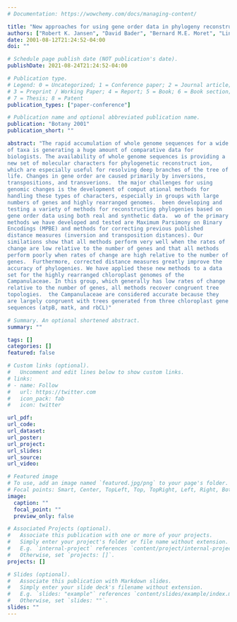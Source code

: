 ```yaml
---
# Documentation: https://wowchemy.com/docs/managing-content/

title: "New approaches for using gene order data in phylogeny reconstruction"
authors: ["Robert K. Jansen", "David Bader", "Bernard M.E. Moret", "Linda A. Raubeson", "Li-San Wang", "Tandy Warnow", "Stacia Wyman"]
date: 2001-08-12T21:24:52-04:00
doi: ""

# Schedule page publish date (NOT publication's date).
publishDate: 2021-08-24T21:24:52-04:00

# Publication type.
# Legend: 0 = Uncategorized; 1 = Conference paper; 2 = Journal article;
# 3 = Preprint / Working Paper; 4 = Report; 5 = Book; 6 = Book section;
# 7 = Thesis; 8 = Patent
publication_types: ["paper-conference"]

# Publication name and optional abbreviated publication name.
publication: "Botany 2001"
publication_short: ""

abstract: "The rapid accumulation of whole genome sequences for a wide diversity
of taxa is generating a huge amount of comparative data for
biologists. The availability of whole genome sequences is providing a
new set of molecular characters for phylogenetic reconstruct ion,
which are especially useful for resolving deep branches of the tree of
life. Changes in gene order are caused primarily by inversions,
transpositions, and transverions.  the major challenges for using
genomic changes is the development of comput ational methods for
handling these types of characters, especially in groups with large
numbers of genes and highly rearranged genomes.  been developing and
testing a variety of methods for reconstructing phylogenies based on
gene order data using both real and synthetic data.  wo of the primary
methods we have developed and tested are Maximum Parsimony on Binary
Encodings (MPBE) and methods for correcting previous published
distance measures (inversion and transposition distances). Our
similations show that all methods perform very well when the rates of
change are low relative to the number of genes and that all methods
perform poorly when rates of change are high relative to the number of
genes.  Furthermore, corrected distance measures greatly improve the
accuracy of phylogenies. We have applied these new methods to a data
set for the highly rearranged chloroplast genomes of the
Campanulaceae. In this group, which generally has low rates of change
relative to the number of genes, all methods recover congruent tree
topologies.  the Campanulaceae are considered accurate because they
are largely congruent with trees generated from three chloroplast gene
sequences (atpB, matk, and rbCL)"

# Summary. An optional shortened abstract.
summary: ""

tags: []
categories: []
featured: false

# Custom links (optional).
#   Uncomment and edit lines below to show custom links.
# links:
# - name: Follow
#   url: https://twitter.com
#   icon_pack: fab
#   icon: twitter

url_pdf:
url_code:
url_dataset:
url_poster:
url_project:
url_slides:
url_source:
url_video:

# Featured image
# To use, add an image named `featured.jpg/png` to your page's folder. 
# Focal points: Smart, Center, TopLeft, Top, TopRight, Left, Right, BottomLeft, Bottom, BottomRight.
image:
  caption: ""
  focal_point: ""
  preview_only: false

# Associated Projects (optional).
#   Associate this publication with one or more of your projects.
#   Simply enter your project's folder or file name without extension.
#   E.g. `internal-project` references `content/project/internal-project/index.md`.
#   Otherwise, set `projects: []`.
projects: []

# Slides (optional).
#   Associate this publication with Markdown slides.
#   Simply enter your slide deck's filename without extension.
#   E.g. `slides: "example"` references `content/slides/example/index.md`.
#   Otherwise, set `slides: ""`.
slides: ""
---
```


